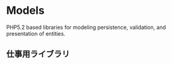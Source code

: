 Models
======

PHP5.2 based libraries for modeling persistence, validation, and presentation of entities. 

仕事用ライブラリ
-------------


